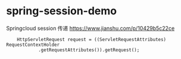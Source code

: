 # spring-session-demo

Springcloud session 传递
https://www.jianshu.com/p/10429b5c22ce


        HttpServletRequest request = ((ServletRequestAttributes) RequestContextHolder
                .getRequestAttributes()).getRequest();

